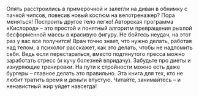 <!--2024-01-21 22:38:18-->
Опять расстроились в примерочной и залегли на диван в обнимку с пачкой чипсов, повесив новый костюм на велотренажер?
Пора меняться! Построить другое тело легко!
Авторская программа «Кислород» – это простой и понятный алгоритм превращения рыхлой бесформенной массы в красивую фигуру. Не бойтесь неудач, на этот раз у вас все получится! Врач точно знает, что нужно делать, работая над телом, а психолог расскажет, как это делать, чтобы не надломить себя. Ведь если перестараться, вместо подтянутого пресса можно заработать стресс (и кучу болезней впридачу).
Забудьте про диеты и изнуряющие тренировки. На пути к стройности можно есть даже бургеры – главное делать это правильно.
Эта книга для тех, кто не любит тратить время и деньги впустую. Читайте, занимайтесь – и ненавистный жир уйдет навсегда!
